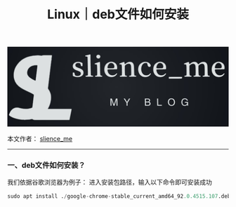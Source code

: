 ﻿---
layout: post
title: Linux｜deb文件如何安装
categories: [Linux]
description: deb文件如何安装
keywords: Linux, 服务器
mermaid: false
sequence: false
flow: false
mathjax: false
mindmap: false
mindmap2: false
---

![img](https://raw.githubusercontent.com/slience-me/picGo/master/images/logo_slienceme3.jpeg)

本文作者： [slience_me](https://slienceme.cn/)

---

### 一、deb文件如何安装？
我们依据谷歌浏览器为例子：
进入安装包路径，输入以下命令即可安装成功

```py
sudo apt install ./google-chrome-stable_current_amd64_92.0.4515.107.deb
```


